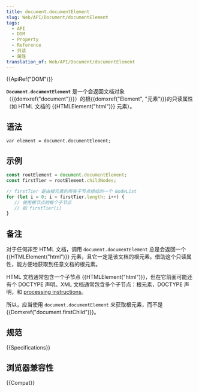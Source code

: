 ```yaml
---
title: document.documentElement
slug: Web/API/Document/documentElement
tags:
  - API
  - DOM
  - Property
  - Reference
  - 只读
  - 属性
translation_of: Web/API/Document/documentElement
---
```

{{ApiRef("DOM")}}

**`Document.documentElement`** 是一个会返回文档对象（{{domxref("document")}}）的根{{domxref("Element", "元素")}}的只读属性（如 HTML 文档的 {{HTMLElement("html")}} 元素）。

## 语法

```plain
var element = document.documentElement;
```

## 示例

```js
const rootElement = document.documentElement;
const firstTier = rootElement.childNodes;

// firstTier 是由根元素的所有子节点组成的一个 NodeList
for (let i = 0; i < firstTier.length; i++) {
   // 使用根节点的每个子节点
   // 如 firstTier[i]
}
```

## 备注

对于任何非空 HTML 文档，调用 `document.documentElement` 总是会返回一个 {{HTMLElement("html")}} 元素，且它一定是该文档的根元素。借助这个只读属性，能方便地获取到任意文档的根元素。

HTML 文档通常包含一个子节点 {{HTMLElement("html")}}，但在它前面可能还有个 DOCTYPE 声明。XML 文档通常包含多个子节点：根元素，DOCTYPE 声明，和 [processing instructions](/zh-CN/docs/DOM/ProcessingInstruction)。

所以，应当使用 `document.documentElement` 来获取根元素，而不是 {{Domxref("document.firstChild")}}。

## 规范

{{Specifications}}

## 浏览器兼容性

{{Compat}}
